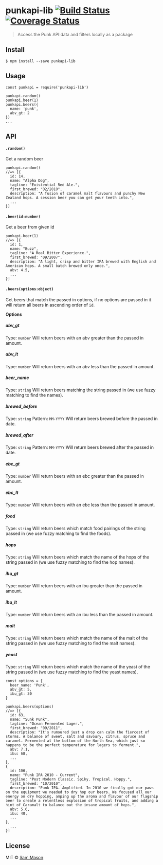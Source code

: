 # punkapi-lib [![Build Status](https://travis-ci.org/samjbmason/punkapi-lib.svg?branch=master)](https://travis-ci.org/samjbmason/punkapi-lib) [![Coverage Status](https://coveralls.io/repos/github/samjbmason/punkapi-lib/badge.svg?branch=master)](https://coveralls.io/github/samjbmason/punkapi-lib?branch=master)
> Access the Punk API data and filters locally as a package

## Install
```
$ npm install --save punkapi-lib
```

## Usage
```
const punkapi = require('punkapi-lib')

punkapi.random()
punkapi.beer(1)
punkapi.beers({
  name: 'punk',
  abv_gt: 2
})
...
```

## API
#### `.random()`
Get a random beer
```
punkapi.random()
//=> [{
  id: 14,
  name: "Alpha Dog",
  tagline: "Existential Red Ale.",
  first_brewed: "02/2010",
  description: "A fusion of caramel malt flavours and punchy New Zealand hops. A session beer you can get your teeth into.",
  ...
}]
```

#### `.beer(id:number)`
Get a beer from given id
```
punkapi.beer(1)
//=> [{
  id: 1,
  name: "Buzz",
  tagline: "A Real Bitter Experience.",
  first_brewed: "09/2007",
  description: "A light, crisp and bitter IPA brewed with English and American hops. A small batch brewed only once.",
  abv: 4.5,
  ...
}]
```

#### `.beers(options:object)`
Get beers that match the passed in options, if no options are passed in it will return all beers in ascending order of `id`.

**Options**

##### abv_gt
Type: `number`
Will return beers with an abv greater than the passed in amount.

##### abv_lt
Type: `number`
Will return beers with an abv less than the passed in amount.

##### beer_name
Type: `string`
Will return beers matching the string passed in (we use fuzzy matching to find the names).

##### brewed_before
Type: `string`
Pattern: `MM-YYYY`
Will return beers brewed before the passed in date.

##### brewed_after
Type: `string`
Pattern: `MM-YYYY`
Will return beers brewed after the passed in date.

##### ebc_gt
Type: `number`
Will return beers with an ebc greater than the passed in amount.

##### ebc_lt
Type: `number`
Will return beers with an ebc less than the passed in amount.

##### food
Type: `string`
Will return beers which match food pairings of the string passed in (we use fuzzy matching to find the foods).

##### hops
Type: `string`
Will return beers which match the name of the hops of the string passed in (we use fuzzy matching to find the hop names).

##### ibu_gt
Type: `number`
Will return beers with an ibu greater than the passed in amount.

##### ibu_lt
Type: `number`
Will return beers with an ibu less than the passed in amount.

##### malt
Type: `string`
Will return beers which match the name of the malt of the string passed in (we use fuzzy matching to find the malt names).

##### yeast
Type: `string`
Will return beers which match the name of the yeast of the string passed in (we use fuzzy matching to find the yeast names).


```
const options = {
  beer_name: 'Punk',
  abv_gt: 5,
  ibu_gt: 30
}

punkapi.beers(options)
//=> [{
  id: 63,
  name: "Sunk Punk",
  tagline: "Ocean Fermented Lager.",
  first_brewed: "09/2011",
  description: "It's rumoured just a drop can calm the fiercest of storms. A balance of sweet, salt and savoury, citrus, spruce and caramel. Fermented at the bottom of the North Sea, which just so happens to be the perfect temperature for lagers to ferment.",
  abv: 7.1,
  ibu: 68,
  ...
},
{
  id: 106,
  name: "Punk IPA 2010 - Current",
  tagline: "Post Modern Classic. Spiky. Tropical. Hoppy.",
  first_brewed: "10/2010",
  description: "Punk IPA. Amplified. In 2010 we finally got our paws on the equipment we needed to dry hop our beers. We focused all our energy on dry hopping, amping up the aroma and flavour of our flagship beer to create a relentless explosion of tropical fruits, and adding a hint of Caramalt to balance out the insane amount of hops.",
  abv: 5.6,
  ibu: 40,
  ...
},
  ...
}]
```

## License
MIT © [Sam Mason](https://masondecair.es)
